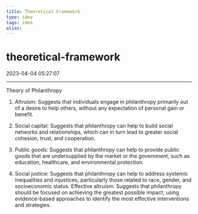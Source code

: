 ```yaml
---
title: Theoretical Framework
type: idea
tags: idea
alias:
---
```


# theoretical-framework

2023-04-04 05:27:07

---

Theory of Philanthropy

1) Altruism: Suggests that individuals engage in philanthropy primarily out of a desire to help others, without any expectation of personal gain or benefit.

2) Social capital: Suggests that philanthropy can help to build social networks and relationships, which can in turn lead to greater social cohesion, trust, and cooperation.

3) Public goods: Suggests that philanthropy can help to provide public goods that are undersupplied by the market or the government, such as education, healthcare, and environmental protection.

4) Social justice: Suggests that philanthropy can help to address systemic inequalities and injustices, particularly those related to race, gender, and socioeconomic status.
Effective altruism: Suggests that philanthropy should be focused on achieving the greatest possible impact, using evidence-based approaches to identify the most effective interventions and strategies.
